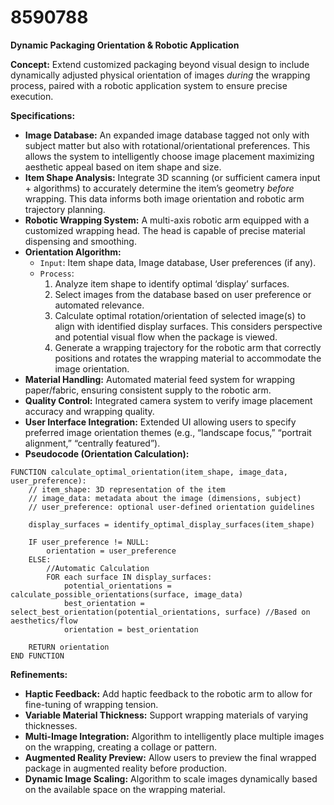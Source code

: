 # 8590788

**Dynamic Packaging Orientation & Robotic Application**

**Concept:** Extend customized packaging beyond visual design to include dynamically adjusted physical orientation of images *during* the wrapping process, paired with a robotic application system to ensure precise execution.

**Specifications:**

*   **Image Database:** An expanded image database tagged not only with subject matter but also with rotational/orientational preferences. This allows the system to intelligently choose image placement maximizing aesthetic appeal based on item shape and size.
*   **Item Shape Analysis:** Integrate 3D scanning (or sufficient camera input + algorithms) to accurately determine the item’s geometry *before* wrapping. This data informs both image orientation and robotic arm trajectory planning.
*   **Robotic Wrapping System:** A multi-axis robotic arm equipped with a customized wrapping head. The head is capable of precise material dispensing and smoothing.
*   **Orientation Algorithm:**
    *   `Input`: Item shape data, Image database, User preferences (if any).
    *   `Process`:
        1.  Analyze item shape to identify optimal ‘display’ surfaces.
        2.  Select images from the database based on user preference or automated relevance.
        3.  Calculate optimal rotation/orientation of selected image(s) to align with identified display surfaces. This considers perspective and potential visual flow when the package is viewed.
        4.  Generate a wrapping trajectory for the robotic arm that correctly positions and rotates the wrapping material to accommodate the image orientation.
*   **Material Handling:** Automated material feed system for wrapping paper/fabric, ensuring consistent supply to the robotic arm.
*   **Quality Control:** Integrated camera system to verify image placement accuracy and wrapping quality.
*   **User Interface Integration:** Extended UI allowing users to specify preferred image orientation themes (e.g., “landscape focus,” “portrait alignment,” “centrally featured”).
*   **Pseudocode (Orientation Calculation):**

```
FUNCTION calculate_optimal_orientation(item_shape, image_data, user_preference):
    // item_shape: 3D representation of the item
    // image_data: metadata about the image (dimensions, subject)
    // user_preference: optional user-defined orientation guidelines

    display_surfaces = identify_optimal_display_surfaces(item_shape)

    IF user_preference != NULL:
        orientation = user_preference
    ELSE:
        //Automatic Calculation
        FOR each surface IN display_surfaces:
            potential_orientations = calculate_possible_orientations(surface, image_data)
            best_orientation = select_best_orientation(potential_orientations, surface) //Based on aesthetics/flow
            orientation = best_orientation
    
    RETURN orientation
END FUNCTION
```

**Refinements:**

*   **Haptic Feedback:** Add haptic feedback to the robotic arm to allow for fine-tuning of wrapping tension.
*   **Variable Material Thickness:** Support wrapping materials of varying thicknesses.
*   **Multi-Image Integration:** Algorithm to intelligently place multiple images on the wrapping, creating a collage or pattern.
*   **Augmented Reality Preview:** Allow users to preview the final wrapped package in augmented reality before production.
*   **Dynamic Image Scaling:** Algorithm to scale images dynamically based on the available space on the wrapping material.